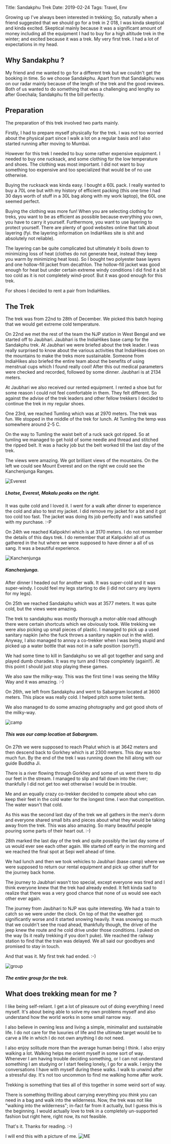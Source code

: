 Title: Sandakphu Trek
Date: 2019-02-24
Tags: Travel, Env


Growing up I've always been interested in trekking; So, naturally when
a friend suggested that we should go for a trek in 2 018, I was kinda
skeptical and kinda excited. Skeptical mainly because it was a
significant amount of money including all the equipment I had to buy
for a high altitude trek in the winter; and excited because it was a
trek. My very first trek. I had a lot of expectations in my head.

## Why Sandakphu ? ##
My friend and me wanted to go for a different trek but we couldn't get
the booking in time. So we choose Sandakphu. Apart from that Sandakphu
was on our radar mainly because of the length of the trek and the good
reviews. Both of us wanted to do something that was a challenging and
lengthy so after Goechala; Sandakphu fit the bill perfectly.

## Preparation ##
The preparation of this trek involved two parts mainly. 

Firstly, I had to prepare myself physically for the trek. I was not
too worried about the physical part since I walk a lot on a regular
basis and I also started running after moving to Mumbai.

However for this trek I needed to buy some rather expensive equipment.
I needed to buy one rucksack, and some clothing for the low
temperature and shoes. The clothing was most important. I did not want
to buy something too expensive and too specialized that would be of
no use otherwise. 

Buying the rucksack was kinda easy. I bought a 60L pack. I really
wanted to buy a 70L one but with my history of efficient packing (this
one time I had 30 days worth of stuff in a 30L bag along with my work
laptop), the 60L one seemed perfect.

Buying the clothing was more fun! When you are selecting clothing for
treks, you want to be as efficient as possible because everything you
own, you have to carry it yourself. Furthermore, you want to use
layering to protect yourself. There are plenty of good websites online
that talk about layering (fyi. the layering information on IndiaHikes
site is shit and absolutely not reliable).

The layering can be quite complicated but ultimately it boils down to
minimizing loss of heat (clothes do not generate heat, instead they
keep you warm by minimizing heat loss). So I bought two polyester base
layers and one hollow-fill jacket from decathlon. The hollow-fill jacket
was good enough for heat but under certain extreme windy conditions I
did find it a bit too cold as it is not completely wind-proof. But it
was good enough for this trek.

For shoes I decided to rent a pair from IndiaHikes.

## The Trek ##
The trek was from 22nd to 28th of December. We picked this batch
hoping that we would get extreme cold temperature.


On 22nd we met the rest of the team the NJP station in West Bengal and
we started off to Jaubhari. Jaubhari is the IndiaHikes base camp for
the Sandakphu trek.  At Jaubhari we were briefed about the trek
leader. I was really surprised to know about the various activities
that IndiaHikes does on the mountains to make the treks more
sustainable. Someone from IndiaHikes also briefed the entire team
about the benefits of using menstrual cups which I found really cool!
After this out medical parameters were checked and recorded, followed
by some dinner. Jaubhari is at 2134 meters.

At Jaubhari we also received our rented equipment. I rented a shoe but
for some reason I could not feel comfortable in them. They felt
different. So against the advise of the trek leaders and other fellow
trekkers I decided to continue the trek in my regular shoes.

One 23rd, we reached Tumling which was at 2970 meters. The trek was
fun. We stopped in the middle of the trek for lunch. At Tumling the
temp was somewhere around 2-5 C.

On the way to Tumling the waist belt of a ruck sack got ripped. So at
tumling we managed to get hold of some needle and thread and stitched
the ripped belt. It was a hacky job but the belt worked till the last
day of the trek. 

The views were amazing. We got brilliant views of the mountains. On
the left we could see Mount Everest and on the right we could see the
Kanchenjunga Ranges.

![Everest](/assets/images/2019-02-24/everest.png)

##### Lhotse, Everest, Makalu peaks on the right.  #####

It was quite cold and I loved it. I went for a walk after dinner to
experience the cold and also to test my jacket. I did remove my jacket
for a bit and it got too cold too fast. The jacket was doing its job
perfectly and I was satisfied with my purchase. :-P

On 24th we reached Kalipokhri which is at 3170 meters. I do not
remember the details of this days trek. I do remember that at
Kalipokhri all of us gathered in the hut where we were supposed to
have dinner a all of us sang. It was a beautiful experience.

![Kanchenjunga](/assets/images/2019-02-24/kanchenjunga.png)

##### Kanchenjunga. #####

After dinner I headed out for another walk. It was super-cold and it
was super-windy. I could feel my legs starting to die (i did not carry
any layers for my legs).

On 25th we reached Sandakphu which was at 3577 meters. It was quite
cold, but the views were amazing. 

The trek to sandakphu was mostly thorough a motor-able road although
there were certain shortcuts which we obviously took. Wile trekking we
were also picking up small pieces of plastic. I managed to pick up a
used sanitary napkin (who the fuck throws a sanitary napkin out in the
wild). Anyway, I also managed to annoy a co-trekker when I was being
stupid and picked up a water bottle that was not in a safe position
(sorry!!).

We had some time to kill in Sandakphu so we all got together and sang
and played dumb charades. It was my turn and I froze completely
(again!!). At this point I should just stop playing these games.

We also saw the milky-way. This was the first time I was seeing the
Milky Way and it was amazing. :-)

On 26th, we left from Sandakphu and went to Sabargram located at 3600
meters. This place was really cold. I helped pitch some toilet tents. 

We also managed to do some amazing photography and got good shots of
the milky-way.

![camp](/assets/images/2019-02-24/camp.png)

##### This was our camp location at Sabargram. #####

On 27th we were supposed to reach Phalut which is at 3642 meters and
then descend back to Gorkhey which is at 2300 meters. This day was too
much fun. By the end of the trek I was running down the hill along
with our guide Buddha Ji.

There is a river flowing through Gorkhey and some of us went there to
dip our feet in the stream. I managed to slip and fall down into the
river; thankfully I did not get too wet otherwise I would be in
trouble. 

Me and an equally crazy co-trekker decided to compete about who can
keep their feet in the cold water for the longest time. I won that
competition. The water wasn't that cold.

As this was the second last day of the trek we all gathers in the
men's dorm and everyone shared small bits and pieces about what they
would be taking away from the trek. This was also amazing. So many
beautiful people pouring some parts of their heart out. :-)

28th marked the last day of the trek and quite possibly the last day
some of us would ever see each other again. We started off early in
the morning and we reached the final spot at Sepi well ahead of time. 

We had lunch and then we took vehicles to Jaubhari (base camp) where
we were supposed to return our rental equipment and pick up other
stuff for the journey back home.

The journey to Jaubhari wasn't too special, except everyone was tired
and I think everyone knew that the trek had already ended. It felt
kinda sad to realize that there was a very good chance that none of us
would see each other ever again.

The journey from Jaubhari to NJP was quite interesting. We had a train
to catch so we were under the clock. On top of that the weather got
significantly worse and it started snowing heavily. It was snowing so
much that we couldn't see the road ahead, thankfully though, the
driver of the jeep knew the route and he cold drive under those
conditions. I puked on the way (Is it really trekking if you don't
puke). We reached the railway station to find that the train was
delayed. We all said our goodbyes and promised to stay in touch. 

And that was it. My first trek had ended. :-)

![group](/assets/images/2019-02-24/team.jpg)

##### The entire group for the trek. #####

## What does trekking mean for me ? ##

I like being self-reliant. I get a lot of pleasure out of doing
everything I need myself. It's about being able to solve my own
problems myself and also understand how the world works in some small
narrow way.

I also believe in owning less and living a simple, minimalist and
sustainable life. I do not care for the luxuries of life and the
ultimate target would be to carve a life in which I do not own
anything I do not need.

I also enjoy solitude more than the average human being I think. I
also enjoy walking a lot. Walking helps me orient myself in some sort
of way. Whenever I am having trouble deciding something, or I can not
understand something I am studying or I start feeling lonely, I go for
a walk. I enjoy the conversations I have with myself during these
walks. I walk to unwind after a stressful day. It's not too uncommon
to find me walking home after work.

Trekking is something that ties all of this together in some weird sort
of way.

There is something thrilling about carrying everything you *think*
you can need in a bag and walk into the wilderness. Now, the trek was
not like "walking into the wilderness"; in-fact far from it actually,
but I guess this is the beginning. I would actually love to trek in a
completely un-supported fashion but right here, right now, its not
feasible. 

That's it. Thanks for reading. :-)

I will end this with a picture of me. 
![ME](/assets/images/2019-02-24/me.jpg)
